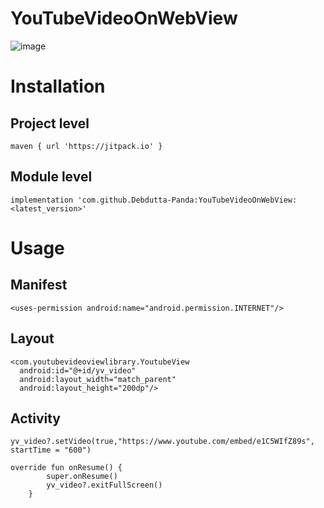 # YouTubeVideoOnWebView
![image](https://user-images.githubusercontent.com/92369023/152109203-3491f70d-c3e4-4ee6-bcdb-11916bb8d764.png)

# Installation

## Project level
```
maven { url 'https://jitpack.io' }
```
## Module level
```
implementation 'com.github.Debdutta-Panda:YouTubeVideoOnWebView:<latest_version>'
```
# Usage
## Manifest
```
<uses-permission android:name="android.permission.INTERNET"/>
```
## Layout
```
<com.youtubevideoviewlibrary.YoutubeView
  android:id="@+id/yv_video"
  android:layout_width="match_parent"
  android:layout_height="200dp"/>
```
## Activity
```
yv_video?.setVideo(true,"https://www.youtube.com/embed/e1C5WIfZ89s", startTime = "600")
```
```
override fun onResume() {
        super.onResume()
        yv_video?.exitFullScreen()
    }
```
